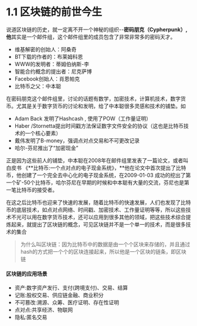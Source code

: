 # 1.1 区块链的前世今生

说道区块链的历史，就一定离不开一个神秘的组织--**密码朋克（Cypherpunk）,他**其实是一个邮件组，这个邮件组里的成员包含了非常非常多的密码天才。

* 维基解密的创始人：阿桑奇
* BT下载的作者的：布莱姆科恩
* WWW的发明者：蒂姆伯纳斯-李
* 智能合约概念的提出者：尼克萨博
* Facebook创始人：肖恩帕克
* 比特币之父：中本聪

在密码朋克这个邮件组里，讨论的话题有数学，加密技术，计算机技术，数字货币。尤其是关于数字货币的讨论和发明，给了中本聪很多灵感和技术的铺垫。如

* Adam Back 发明了Hashcash , 使用了POW（工作量证明）
* Haber /Stornetta提出时间戳方法保证数字文件安全的协议（这也是比特币技术的一个核心要素）
* 戴伟发明了B-money，强调点对点交易和不可更改记录
* 哈尔-芬尼推出了“加密现金”

正是因为这些前人的铺垫，中本聪在2008年在邮件组里发表了一篇论文，或者叫白皮书 《**比特币:一个点对点的电子现金系统》，**他在论文中首次提出了比特币，他创建了一个完全去中心化的电子现金系统，在2009-01-03 成功的挖出了第一个矿-50个比特币，哈尔芬尼在早期的时候和中本聪有大量的交流，芬尼也是第一笔比特币的接受者。

在这之后比特币也迎来了快速的发展，随着比特币的快速发展，人们也发现了比特币的底层技术，如点对点网络、时间戳、加密技术、工作量证明等等，所以这些技术不光可以用在数字货币技术，还可以应用到很多其他的领域，把这些技术综合提炼起来，就提出了区块链的概念，可见区块链并不是一个单一的技术，而是很多技术的集合

> 为什么叫区块链：因为比特币中的数据是由一个个区块来存储的，并且通过hash的方式把一个个的区块连接起来，所以他是一个区块的链条，即区块链



#### 区块链的应用场景

* 资产:数字资产发行、支付\(跨境支付\)、交易、结算
* 记账:股权交易、供应链金融、商业积分
* 不可篡改:溯源、众筹、医疗证明、存在性证明
* 点对点:共享经济、物联网
* 隐私:匿名交易



